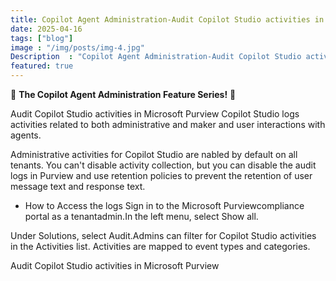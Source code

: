 ```yaml
---
title: Copilot Agent Administration-Audit Copilot Studio activities in Microsoft Purview
date: 2025-04-16
tags: ["blog"]
image : "/img/posts/img-4.jpg"
Description  : "Copilot Agent Administration-Audit Copilot Studio activities in Microsoft Purview"
featured: true
---
```

🚀 **The Copilot Agent Administration Feature Series!** 🚀


Audit Copilot Studio activities in Microsoft Purview
Copilot Studio logs activities related to both administrative and maker and user interactions with agents.

Administrative activities for Copilot Studio are nabled by default on all tenants. You can't disable activity collection, but you can disable the
audit logs in Purview and use retention policies to prevent the retention of user message text and
response text.

* How to Access the logs 
        Sign in to the Microsoft Purviewcompliance portal as a tenantadmin.In the left menu, select Show all.

Under Solutions, select Audit.Admins can filter for Copilot Studio activities in the Activities list. 
Activities are mapped to event types and categories.

Audit Copilot Studio activities in Microsoft Purview